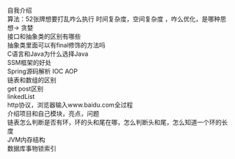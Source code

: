 自我介绍  
算法：52张牌想要打乱咋么执行 时间复杂度，空间复杂度 ，咋么优化，是哪种思想-> 贪婪  
接口和抽象类的区别有哪些  
抽象类里面可以有final修饰的方法吗  
C语言和Java为什么选择Java  
SSM框架的好处  
Spring源码解析 IOC AOP  
链表和数组的区别  
get post区别  
linkedList  
http协议，浏览器输入www.baidu.com全过程  
介绍项目和自己模块，亮点，问题  
链表怎么判断是否有环，环的头和尾在哪，怎么判断头和尾，怎么知道一个环的长度  
JVM内存结构  
数据库事物锁索引  